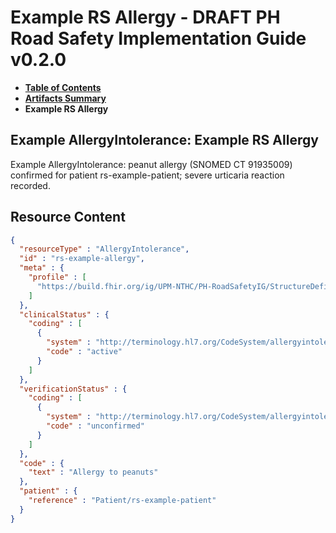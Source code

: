 # Example RS Allergy - DRAFT PH Road Safety Implementation Guide v0.2.0

* [**Table of Contents**](toc.md)
* [**Artifacts Summary**](artifacts.md)
* **Example RS Allergy**

## Example AllergyIntolerance: Example RS Allergy

Example AllergyIntolerance: peanut allergy (SNOMED CT 91935009) confirmed for patient rs-example-patient; severe urticaria reaction recorded.



## Resource Content

```json
{
  "resourceType" : "AllergyIntolerance",
  "id" : "rs-example-allergy",
  "meta" : {
    "profile" : [
      "https://build.fhir.org/ig/UPM-NTHC/PH-RoadSafetyIG/StructureDefinition/rs-allergy-intolerance"
    ]
  },
  "clinicalStatus" : {
    "coding" : [
      {
        "system" : "http://terminology.hl7.org/CodeSystem/allergyintolerance-clinical",
        "code" : "active"
      }
    ]
  },
  "verificationStatus" : {
    "coding" : [
      {
        "system" : "http://terminology.hl7.org/CodeSystem/allergyintolerance-verification",
        "code" : "unconfirmed"
      }
    ]
  },
  "code" : {
    "text" : "Allergy to peanuts"
  },
  "patient" : {
    "reference" : "Patient/rs-example-patient"
  }
}

```
